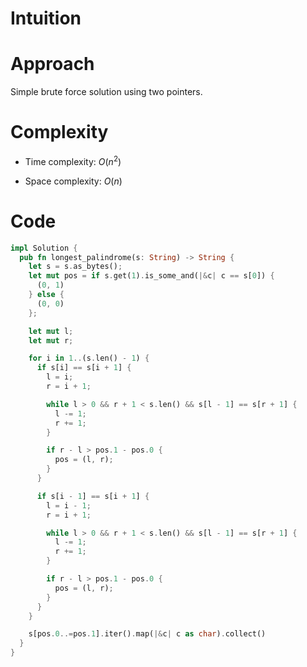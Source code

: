 # Intuition
<!-- Describe your first thoughts on how to solve this problem. -->

# Approach
<!-- Describe your approach to solving the problem. -->
Simple brute force solution using two pointers.

# Complexity
- Time complexity: $O(n^2)$
<!-- Add your time complexity here, e.g. $$O(n)$$ -->

- Space complexity: $O(n)$
<!-- Add your space complexity here, e.g. $$O(n)$$ -->

# Code
```rust
impl Solution {
  pub fn longest_palindrome(s: String) -> String {
    let s = s.as_bytes();
    let mut pos = if s.get(1).is_some_and(|&c| c == s[0]) {
      (0, 1)
    } else {
      (0, 0)
    };

    let mut l;
    let mut r;

    for i in 1..(s.len() - 1) {
      if s[i] == s[i + 1] {
        l = i;
        r = i + 1;

        while l > 0 && r + 1 < s.len() && s[l - 1] == s[r + 1] {
          l -= 1;
          r += 1;
        }

        if r - l > pos.1 - pos.0 {
          pos = (l, r);
        }
      }

      if s[i - 1] == s[i + 1] {
        l = i - 1;
        r = i + 1;

        while l > 0 && r + 1 < s.len() && s[l - 1] == s[r + 1] {
          l -= 1;
          r += 1;
        }

        if r - l > pos.1 - pos.0 {
          pos = (l, r);
        }
      }
    }

    s[pos.0..=pos.1].iter().map(|&c| c as char).collect()
  }
}
```
